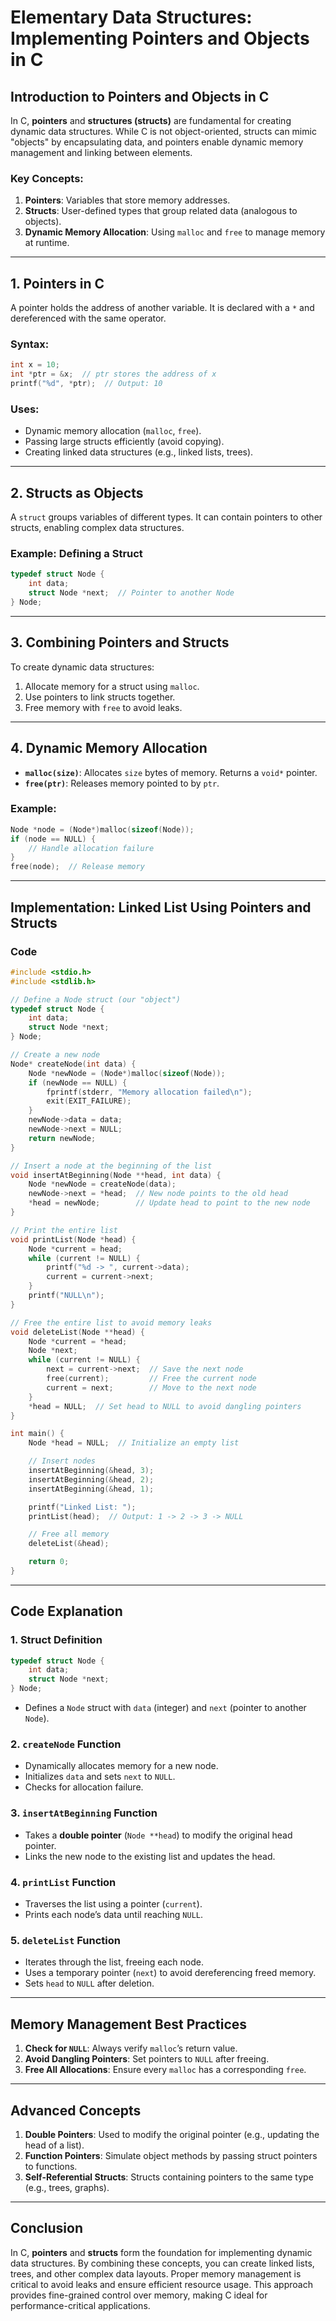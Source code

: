 # Elementary Data Structures: Implementing Pointers and Objects in C

## Introduction to Pointers and Objects in C
In C, **pointers** and **structures (structs)** are fundamental for creating dynamic data structures. While C is not object-oriented, structs can mimic "objects" by encapsulating data, and pointers enable dynamic memory management and linking between elements.

### Key Concepts:
1. **Pointers**: Variables that store memory addresses.
2. **Structs**: User-defined types that group related data (analogous to objects).
3. **Dynamic Memory Allocation**: Using `malloc` and `free` to manage memory at runtime.

---

## 1. Pointers in C
A pointer holds the address of another variable. It is declared with a `*` and dereferenced with the same operator.

### Syntax:
```c
int x = 10;
int *ptr = &x;  // ptr stores the address of x
printf("%d", *ptr);  // Output: 10
```

### Uses:
- Dynamic memory allocation (`malloc`, `free`).
- Passing large structs efficiently (avoid copying).
- Creating linked data structures (e.g., linked lists, trees).

---

## 2. Structs as Objects
A `struct` groups variables of different types. It can contain pointers to other structs, enabling complex data structures.

### Example: Defining a Struct
```c
typedef struct Node {
    int data;
    struct Node *next;  // Pointer to another Node
} Node;
```

---

## 3. Combining Pointers and Structs
To create dynamic data structures:
1. Allocate memory for a struct using `malloc`.
2. Use pointers to link structs together.
3. Free memory with `free` to avoid leaks.

---

## 4. Dynamic Memory Allocation
- **`malloc(size)`**: Allocates `size` bytes of memory. Returns a `void*` pointer.
- **`free(ptr)`**: Releases memory pointed to by `ptr`.

### Example:
```c
Node *node = (Node*)malloc(sizeof(Node));
if (node == NULL) {
    // Handle allocation failure
}
free(node);  // Release memory
```

---

## Implementation: Linked List Using Pointers and Structs

### Code
```c
#include <stdio.h>
#include <stdlib.h>

// Define a Node struct (our "object")
typedef struct Node {
    int data;
    struct Node *next;
} Node;

// Create a new node
Node* createNode(int data) {
    Node *newNode = (Node*)malloc(sizeof(Node));
    if (newNode == NULL) {
        fprintf(stderr, "Memory allocation failed\n");
        exit(EXIT_FAILURE);
    }
    newNode->data = data;
    newNode->next = NULL;
    return newNode;
}

// Insert a node at the beginning of the list
void insertAtBeginning(Node **head, int data) {
    Node *newNode = createNode(data);
    newNode->next = *head;  // New node points to the old head
    *head = newNode;        // Update head to point to the new node
}

// Print the entire list
void printList(Node *head) {
    Node *current = head;
    while (current != NULL) {
        printf("%d -> ", current->data);
        current = current->next;
    }
    printf("NULL\n");
}

// Free the entire list to avoid memory leaks
void deleteList(Node **head) {
    Node *current = *head;
    Node *next;
    while (current != NULL) {
        next = current->next;  // Save the next node
        free(current);         // Free the current node
        current = next;        // Move to the next node
    }
    *head = NULL;  // Set head to NULL to avoid dangling pointers
}

int main() {
    Node *head = NULL;  // Initialize an empty list

    // Insert nodes
    insertAtBeginning(&head, 3);
    insertAtBeginning(&head, 2);
    insertAtBeginning(&head, 1);

    printf("Linked List: ");
    printList(head);  // Output: 1 -> 2 -> 3 -> NULL

    // Free all memory
    deleteList(&head);

    return 0;
}
```

---

## Code Explanation

### 1. Struct Definition
```c
typedef struct Node {
    int data;
    struct Node *next;
} Node;
```
- Defines a `Node` struct with `data` (integer) and `next` (pointer to another `Node`).

### 2. `createNode` Function
- Dynamically allocates memory for a new node.
- Initializes `data` and sets `next` to `NULL`.
- Checks for allocation failure.

### 3. `insertAtBeginning` Function
- Takes a **double pointer** (`Node **head`) to modify the original head pointer.
- Links the new node to the existing list and updates the head.

### 4. `printList` Function
- Traverses the list using a pointer (`current`).
- Prints each node’s data until reaching `NULL`.

### 5. `deleteList` Function
- Iterates through the list, freeing each node.
- Uses a temporary pointer (`next`) to avoid dereferencing freed memory.
- Sets `head` to `NULL` after deletion.

---

## Memory Management Best Practices
1. **Check for `NULL`**: Always verify `malloc`’s return value.
2. **Avoid Dangling Pointers**: Set pointers to `NULL` after freeing.
3. **Free All Allocations**: Ensure every `malloc` has a corresponding `free`.

---

## Advanced Concepts
1. **Double Pointers**: Used to modify the original pointer (e.g., updating the head of a list).
2. **Function Pointers**: Simulate object methods by passing struct pointers to functions.
3. **Self-Referential Structs**: Structs containing pointers to the same type (e.g., trees, graphs).

---

## Conclusion
In C, **pointers** and **structs** form the foundation for implementing dynamic data structures. By combining these concepts, you can create linked lists, trees, and other complex data layouts. Proper memory management is critical to avoid leaks and ensure efficient resource usage. This approach provides fine-grained control over memory, making C ideal for performance-critical applications.
